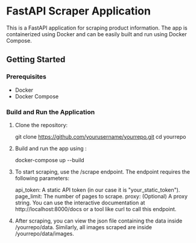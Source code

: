 # FastAPI Scraper Application

This is a FastAPI application for scraping product information. The app is containerized using Docker and can be easily built and run using Docker Compose.

## Getting Started

### Prerequisites

- Docker
- Docker Compose

### Build and Run the Application

1. Clone the repository:

   git clone https://github.com/yourusername/yourrepo.git
   cd yourrepo

2. Build and run the app using :

    docker-compose up --build

3. To start scraping, use the /scrape endpoint. The endpoint requires the following parameters:

    api_token: A static API token (in our case it is "your_static_token").
    page_limit: The number of pages to scrape.
    proxy: (Optional) A proxy string.
    You can use the interactive documentation at http://localhost:8000/docs or a tool like curl to call this endpoint.


4. After scraping, you can view the json file containing the data inside /yourrepo/data. Similarly, all images scraped are inside /yourrepo/data/images.